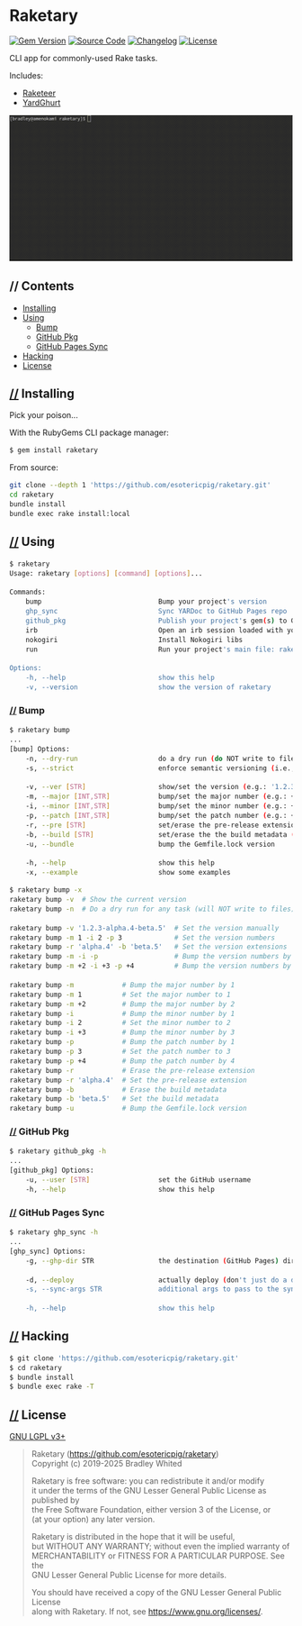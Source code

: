 # Raketary

[![Gem Version](https://badge.fury.io/rb/raketary.svg)](https://badge.fury.io/rb/raketary)
[![Source Code](https://img.shields.io/badge/source-github-%23211F1F.svg)](https://github.com/esotericpig/raketary)
[![Changelog](https://img.shields.io/badge/changelog-md-%23A0522D.svg)](CHANGELOG.md)
[![License](https://img.shields.io/github/license/esotericpig/raketary.svg)](LICENSE.txt)

CLI app for commonly-used Rake tasks.

Includes:

- [Raketeer](https://github.com/esotericpig/raketeer)
- [YardGhurt](https://github.com/esotericpig/yard_ghurt)

![Demo of Raketary on the command line](https://github.com/esotericpig/esotericpig.github.io/blob/main/pics/raketary_demo.gif?raw=true)

## // Contents

- [Installing](#-installing)
- [Using](#-using)
  - [Bump](#-bump)
  - [GitHub Pkg](#-github-pkg)
  - [GitHub Pages Sync](#-github-pages-sync)
- [Hacking](#-hacking)
- [License](#-license)

## [//](#-contents) Installing

Pick your poison...

With the RubyGems CLI package manager:

```bash
$ gem install raketary
```

From source:

```bash
git clone --depth 1 'https://github.com/esotericpig/raketary.git'
cd raketary
bundle install
bundle exec rake install:local
```

## [//](#-contents) Using

```bash
$ raketary
Usage: raketary [options] [command] [options]...

Commands:
    bump                             Bump your project's version
    ghp_sync                         Sync YARDoc to GitHub Pages repo
    github_pkg                       Publish your project's gem(s) to GitHub Packages
    irb                              Open an irb session loaded with your library
    nokogiri                         Install Nokogiri libs
    run                              Run your project's main file: raketary run -- --version

Options:
    -h, --help                       show this help
    -v, --version                    show the version of raketary
```

### [//](#-contents) Bump

```bash
$ raketary bump
...
[bump] Options:
    -n, --dry-run                    do a dry run (do NOT write to files)
    -s, --strict                     enforce semantic versioning (i.e., \d+\.\d+\.\d+.*)

    -v, --ver [STR]                  show/set the version (e.g.: '1.2.3-alpha.4+beta.5') (default: show)
    -m, --major [INT,STR]            bump/set the major number (e.g.: +2, 4) (default: +1)
    -i, --minor [INT,STR]            bump/set the minor number (e.g.: +2, 4) (default: +1)
    -p, --patch [INT,STR]            bump/set the patch number (e.g.: +2, 4) (default: +1)
    -r, --pre [STR]                  set/erase the pre-release extension (e.g.: 'alpha.4') (default: erase)
    -b, --build [STR]                set/erase the the build metadata (e.g.: 'beta.5') (default: erase)
    -u, --bundle                     bump the Gemfile.lock version

    -h, --help                       show this help
    -x, --example                    show some examples
```

```bash
$ raketary bump -x
raketary bump -v  # Show the current version
raketary bump -n  # Do a dry run for any task (will NOT write to files)

raketary bump -v '1.2.3-alpha.4-beta.5'  # Set the version manually
raketary bump -m 1 -i 2 -p 3             # Set the version numbers
raketary bump -r 'alpha.4' -b 'beta.5'   # Set the version extensions
raketary bump -m -i -p                   # Bump the version numbers by 1
raketary bump -m +2 -i +3 -p +4          # Bump the version numbers by X

raketary bump -m            # Bump the major number by 1
raketary bump -m 1          # Set the major number to 1
raketary bump -m +2         # Bump the major number by 2
raketary bump -i            # Bump the minor number by 1
raketary bump -i 2          # Set the minor number to 2
raketary bump -i +3         # Bump the minor number by 3
raketary bump -p            # Bump the patch number by 1
raketary bump -p 3          # Set the patch number to 3
raketary bump -p +4         # Bump the patch number by 4
raketary bump -r            # Erase the pre-release extension
raketary bump -r 'alpha.4'  # Set the pre-release extension
raketary bump -b            # Erase the build metadata
raketary bump -b 'beta.5'   # Set the build metadata
raketary bump -u            # Bump the Gemfile.lock version
```

### [//](#-contents) GitHub Pkg

```bash
$ raketary github_pkg -h
...
[github_pkg] Options:
    -u, --user [STR]                 set the GitHub username
    -h, --help                       show this help
```

### [//](#-contents) GitHub Pages Sync

```bash
$ raketary ghp_sync -h
...
[ghp_sync] Options:
    -g, --ghp-dir STR                the destination (GitHub Pages) directory to sync "doc/" to

    -d, --deploy                     actually deploy (don't just do a dry-run)
    -s, --sync-args STR              additional args to pass to the sync command

    -h, --help                       show this help
```

## [//](#-contents) Hacking

```bash
$ git clone 'https://github.com/esotericpig/raketary.git'
$ cd raketary
$ bundle install
$ bundle exec rake -T
```

## [//](#-contents) License

[GNU LGPL v3+](LICENSE.txt)

> Raketary (<https://github.com/esotericpig/raketary>)  
> Copyright (c) 2019-2025 Bradley Whited  
> 
> Raketary is free software: you can redistribute it and/or modify  
> it under the terms of the GNU Lesser General Public License as published by  
> the Free Software Foundation, either version 3 of the License, or  
> (at your option) any later version.  
> 
> Raketary is distributed in the hope that it will be useful,  
> but WITHOUT ANY WARRANTY; without even the implied warranty of  
> MERCHANTABILITY or FITNESS FOR A PARTICULAR PURPOSE.  See the  
> GNU Lesser General Public License for more details.  
> 
> You should have received a copy of the GNU Lesser General Public License  
> along with Raketary.  If not, see <https://www.gnu.org/licenses/>.  
